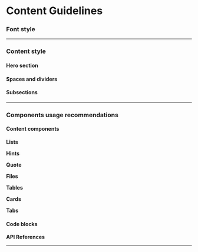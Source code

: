 # Content Guidelines



### Font style



***



### Content style

#### Hero section

#### Spaces and dividers

#### Subsections



***



### Components usage recommendations



#### Content components

**Lists**

**Hints**

**Quote**

**Files**

**Tables**

**Cards**

**Tabs**



#### Code blocks

**API References**

***



